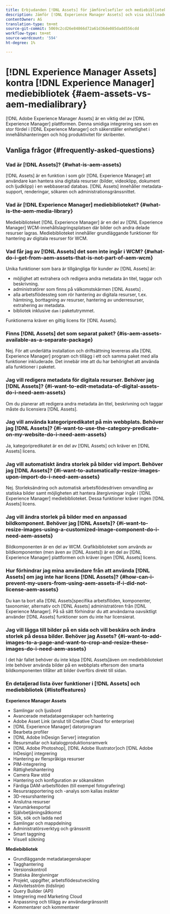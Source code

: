 ```yaml
---
title: Erbjudanden [!DNL Assets] för jämförelsefiler och mediebibliotek
description: Jämför [!DNL Experience Manager Assets] och visa skillnaderna i mediebibliotek.
contentOwner: AG
translation-type: tm+mt
source-git-commit: 5069c2cd26e84866d72a61d36de085dadd556cdd
workflow-type: tm+mt
source-wordcount: '594'
ht-degree: 1%

---
```



# [!DNL Experience Manager Assets] kontra [!DNL Experience Manager] mediebibliotek {#aem-assets-vs-aem-medialibrary}

[!DNL Adobe Experience Manager Assets] är en viktig del av [!DNL Experience Manager] plattformen. Denna smidiga integrering ses som en stor fördel i [!DNL Experience Manager] och säkerställer enhetlighet i innehållshanteringen och hög produktivitet för skribenter.

## Vanliga frågor {#frequently-asked-questions}

### Vad är [!DNL Assets]? {#what-is-aem-assets}

[!DNL Assets] är en funktion i som gör [!DNL Experience Manager] att användare kan hantera sina digitala resurser (bilder, videoklipp, dokument och ljudklipp) i en webbaserad databas. [!DNL Assets] innehåller metadata-support, renderingar, sökaren och administrationsgränssnittet.

### Vad är [!DNL Experience Manager] mediebiblioteket? {#what-is-the-aem-media-library}

Mediebiblioteket [!DNL Experience Manager] är en del av [!DNL Experience Manager] WCM-innehållslagringsplatsen där bilder och andra delade resurser lagras. Mediebiblioteket innehåller grundläggande funktioner för hantering av digitala resurser för WCM.

### Vad får jag av [!DNL Assets] det som inte ingår i WCM? {#what-do-i-get-from-aem-assets-that-is-not-part-of-aem-wcm}

Unika funktioner som bara är tillgängliga för kunder av [!DNL Assets] är:

* möjlighet att extrahera och redigera andra metadata än titel, taggar och beskrivning.
* administratörer som finns på välkomstskärmen [!DNL Assets] .
* alla arbetsflödessteg som rör hantering av digitala resurser, t.ex. hämtning, borttagning av resurser, hantering av underresurser, extrahering av metadata.
* bibliotek inklusive `dam` i paketutrymmet.

Funktionerna kräver en giltig licens för [!DNL Assets].

### Finns [!DNL Assets] det som separat paket? {#is-aem-assets-available-as-a-separate-package}

Nej. För att underlätta installation och driftsättning levereras alla [!DNL Experience Manager] program och tillägg i ett och samma paket med alla funktioner inkluderade. Det innebär inte att du har behörighet att använda alla funktioner i paketet.

### Jag vill redigera metadata för digitala resurser. Behöver jag [!DNL Assets]? {#i-want-to-edit-metadata-of-digital-assets-do-i-need-aem-assets}

Om du planerar att redigera andra metadata än titel, beskrivning och taggar måste du licensiera [!DNL Assets].

### Jag vill använda kategoripredikatet på min webbplats. Behöver jag [!DNL Assets]? {#i-want-to-use-the-category-predicate-on-my-website-do-i-need-aem-assets}

Ja, kategoripredikatet är en del av [!DNL Assets] och kräver en [!DNL Assets] licens.

### Jag vill automatiskt ändra storlek på bilder vid import. Behöver jag [!DNL Assets]? {#i-want-to-automatically-resize-images-upon-import-do-i-need-aem-assets}

Nej. Storleksändring och automatisk arbetsflödesdriven omvandling av statiska bilder samt möjligheten att hantera återgivningar ingår i [!DNL Experience Manager] mediebiblioteket. Dessa funktioner kräver ingen [!DNL Assets] licens.

### Jag vill ändra storlek på bilder med en anpassad bildkomponent. Behöver jag [!DNL Assets]? {#i-want-to-resize-images-using-a-customized-image-component-do-i-need-aem-assets}

Bildkomponenten är en del av WCM. Grafikbiblioteket som används av bildkomponenten (men även av [!DNL Assets]) är en del av [!DNL Experience Manager] plattformen och kräver ingen [!DNL Assets] licens.

### Hur förhindrar jag mina användare från att använda [!DNL Assets] om jag inte har licens [!DNL Assets]? {#how-can-i-prevent-my-users-from-using-aem-assets-if-i-did-not-license-aem-assets}

Du kan ta bort alla [!DNL Assets]specifika arbetsflöden, komponenter, taxonomier, alternativ och [!DNL Assets] administratören från [!DNL Experience Manager]. På så sätt förhindrar du att användarna oavsiktligt använder [!DNL Assets] funktioner som du inte har licensierat.

### Jag vill lägga till bilder på en sida och vill beskära och ändra storlek på dessa bilder. Behöver jag Assets? {#i-want-to-add-images-to-a-page-and-want-to-crop-and-resize-these-images-do-i-need-aem-assets}

I det här fallet behöver du inte köpa [!DNL Assets]även om mediebiblioteket inte behöver använda bilder på en webbplats eftersom den smarta bildkomponenten tillåter att bilder överförs direkt till sidan.

### En detaljerad lista över funktioner i [!DNL Assets] och mediebibliotek {#listoffeatures}

**Experience Manager Assets**

* Samlingar och ljusbord
* Avancerade metadataegenskaper och hantering
* Adobe Asset Link (anslut till Creative Cloud for enterprise)
* [!DNL Experience Manager] datorprogram
* Bearbeta profiler
* [!DNL Adobe InDesign Server] integration
* Resursmallar och katalogproduktionsramverk
* [!DNL Adobe Photoshop], [!DNL Adobe Illustrator]och [!DNL Adobe InDesign] integrering
* Hantering av flerspråkiga resurser
* PIM-integrering
* Rättighetshantering
* Camera Raw stöd
* Hantering och konfiguration av sökansikten
* Färdiga DAM-arbetsflöden (till exempel fotografering)
* Resursrapportering och -analys som kallas insikter
* 3D-resurshantering
* Anslutna resurser
* Varumärkesportal
* Självbetjäningsåtkomst
* Sök, sök och ladda ned
* Samlingar och mappdelning
* Administratörsverktyg och gränssnitt
* Smart taggning
* Visuell sökning

**Mediebibliotek**

* Grundläggande metadataegenskaper
* Tagghantering
* Versionskontroll
* Statiska återgivningar
* Projekt, uppgifter, arbetsflödesutveckling
* Aktivitetsström (tidslinje)
* Query Builder (API)
* Integrering med Marketing Cloud
* Anpassning och tillägg av användargränssnitt
* Kommentarer och kommentarer
